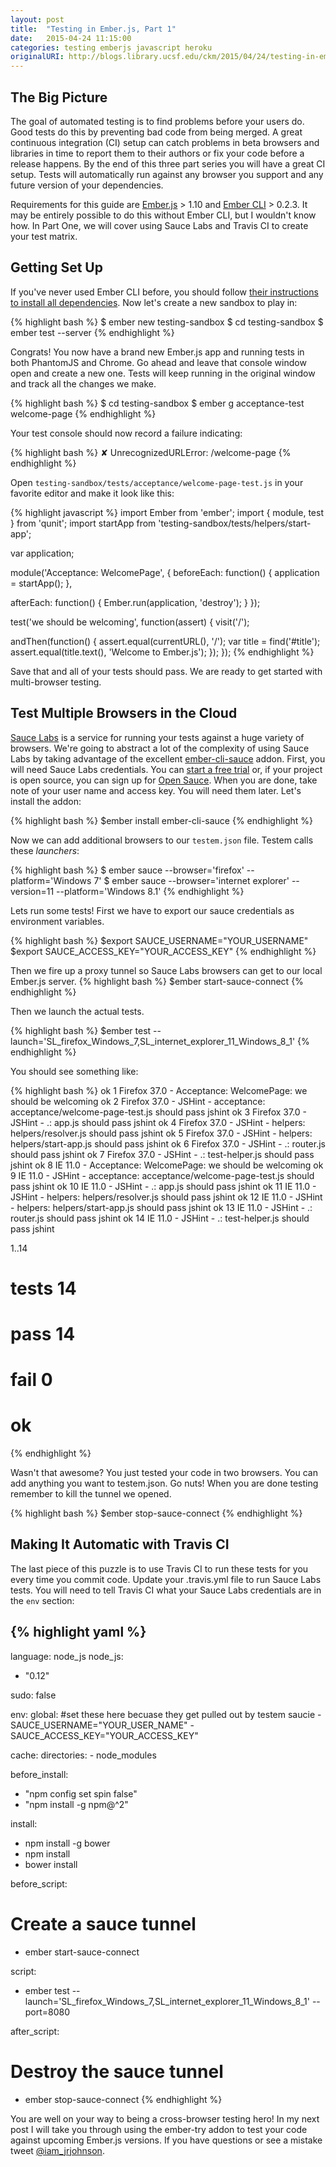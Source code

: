 ```yaml
---
layout: post
title:  "Testing in Ember.js, Part 1"
date:   2015-04-24 11:15:00
categories: testing emberjs javascript heroku
originalURI: http://blogs.library.ucsf.edu/ckm/2015/04/24/testing-in-ember-js-part-1
---
```


## The Big Picture
The goal of automated testing is to find problems before your users do. Good tests do this by preventing bad code from being merged. A great continuous integration (CI) setup can catch problems in beta browsers and libraries in time to report them to their authors or fix your code before a release happens. By the end of this three part series you will have a great CI setup. Tests will automatically run against any browser you support and any future version of your dependencies.

Requirements for this guide are [Ember.js](http://emberjs.com/) > 1.10 and [Ember CLI](http://www.ember-cli.com/) > 0.2.3\. It may be entirely possible to do this without Ember CLI, but I wouldn't know how. In Part One, we will cover using Sauce Labs and Travis CI to create your test matrix.

## Getting Set Up

If you've never used Ember CLI before, you should follow [their instructions to install all dependencies](http://www.ember-cli.com/#getting-started). Now let's create a new sandbox to play in: 

{% highlight bash %}
$ ember new testing-sandbox
$ cd testing-sandbox $ ember test --server 
{% endhighlight %} 

Congrats! You now have a brand new Ember.js app and running tests in both PhantomJS and Chrome. Go ahead and leave that console window open and create a new one. Tests will keep running in the original window and track all the changes we make. 

{% highlight bash %}
$ cd testing-sandbox
$ ember g acceptance-test welcome-page
{% endhighlight %}

Your test console should now record a failure indicating: 

{% highlight bash %}
✘ UnrecognizedURLError: /welcome-page
{% endhighlight %}

Open `testing-sandbox/tests/acceptance/welcome-page-test.js` in your favorite editor and make it look like this:

{% highlight javascript %}
import Ember from 'ember';
import {
  module,
  test
} from 'qunit';
import startApp from 'testing-sandbox/tests/helpers/start-app';

var application;

module('Acceptance: WelcomePage', {
  beforeEach: function() {
    application = startApp();
  },

  afterEach: function() {
    Ember.run(application, 'destroy');
  }
});

test('we should be welcoming', function(assert) {
  visit('/');

  andThen(function() {
    assert.equal(currentURL(), '/');
    var title = find('#title');
    assert.equal(title.text(), 'Welcome to Ember.js');
  });
});
{% endhighlight %}

Save that and all of your tests should pass. We are ready to get started with multi-browser testing.

## Test Multiple Browsers in the Cloud

[Sauce Labs](https://saucelabs.com) is a service for running your tests against a huge variety of browsers. We're going to abstract a lot of the complexity of using Sauce Labs by taking advantage of the excellent [ember-cli-sauce](https://github.com/johanneswuerbach/ember-cli-sauce) addon. First, you will need Sauce Labs credentials. You can [start a free trial](https://saucelabs.com/signup/trial) or, if your project is open source, you can sign up for [Open Sauce](https://saucelabs.com/opensauce/). When you are done, take note of your user name and access key. You will need them later. Let's install the addon: 

{% highlight bash %}
$ember install ember-cli-sauce
{% endhighlight %}

Now we can add additional browsers to our `testem.json` file. Testem calls these _launchers_: 

{% highlight bash %}
$ ember sauce --browser='firefox' --platform='Windows 7'
$ ember sauce --browser='internet explorer' --version=11 --platform='Windows 8.1'
{% endhighlight %}

 Lets run some tests! First we have to export our sauce credentials as environment variables.

{% highlight bash %}
$export SAUCE_USERNAME="YOUR_USERNAME"
$export SAUCE_ACCESS_KEY="YOUR_ACCESS_KEY"
{% endhighlight %}

 Then we fire up a proxy tunnel so Sauce Labs browsers can get to our local Ember.js server.
 {% highlight bash %}
 $ember start-sauce-connect
 {% endhighlight %}
 
 Then we launch the actual tests. 
 
 {% highlight bash %}
$ember test --launch='SL_firefox_Windows_7,SL_internet_explorer_11_Windows_8_1'
{% endhighlight %}

 You should see something like: 
 
{% highlight bash %}
ok 1 Firefox 37.0 - Acceptance: WelcomePage: we should be welcoming
ok 2 Firefox 37.0 - JSHint - acceptance: acceptance/welcome-page-test.js should pass jshint
ok 3 Firefox 37.0 - JSHint - .: app.js should pass jshint
ok 4 Firefox 37.0 - JSHint - helpers: helpers/resolver.js should pass jshint
ok 5 Firefox 37.0 - JSHint - helpers: helpers/start-app.js should pass jshint
ok 6 Firefox 37.0 - JSHint - .: router.js should pass jshint
ok 7 Firefox 37.0 - JSHint - .: test-helper.js should pass jshint
ok 8 IE 11.0 - Acceptance: WelcomePage: we should be welcoming
ok 9 IE 11.0 - JSHint - acceptance: acceptance/welcome-page-test.js should pass jshint
ok 10 IE 11.0 - JSHint - .: app.js should pass jshint
ok 11 IE 11.0 - JSHint - helpers: helpers/resolver.js should pass jshint
ok 12 IE 11.0 - JSHint - helpers: helpers/start-app.js should pass jshint
ok 13 IE 11.0 - JSHint - .: router.js should pass jshint
ok 14 IE 11.0 - JSHint - .: test-helper.js should pass jshint

1..14
# tests 14
# pass  14
# fail  0

# ok
{% endhighlight %}

 
Wasn't that awesome? You just tested your code in two browsers. You can add anything you want to testem.json. Go nuts! When you are done testing remember to kill the tunnel we opened. 
 
{% highlight bash %}
$ember stop-sauce-connect
{% endhighlight %}

## Making It Automatic with Travis CI

The last piece of this puzzle is to use Travis CI to run these tests for you every time you commit code. Update your .travis.yml file to run Sauce Labs tests. You will need to tell Travis CI what your Sauce Labs credentials are in the `env` section: 


{% highlight yaml %}
---
language: node_js
node_js:
  - "0.12"

sudo: false

env:
  global:
    #set these here becuase they get pulled out by testem saucie
    - SAUCE_USERNAME="YOUR_USER_NAME"
    - SAUCE_ACCESS_KEY="YOUR_ACCESS_KEY"

cache:
  directories:
    - node_modules

before_install:
  - "npm config set spin false"
  - "npm install -g npm@^2"

install:
  - npm install -g bower
  - npm install
  - bower install

before_script:
  # Create a sauce tunnel
  - ember start-sauce-connect

script:
  - ember test --launch='SL_firefox_Windows_7,SL_internet_explorer_11_Windows_8_1' --port=8080

after_script:
  # Destroy the sauce tunnel
  - ember stop-sauce-connect
{% endhighlight %}

You are well on your way to being a cross-browser testing hero! In my next post I will take you through using the ember-try addon to test your code against upcoming Ember.js versions. If you have questions or see a mistake tweet [@iam_jrjohnson](https://twitter.com/iam_jrjohnson).
